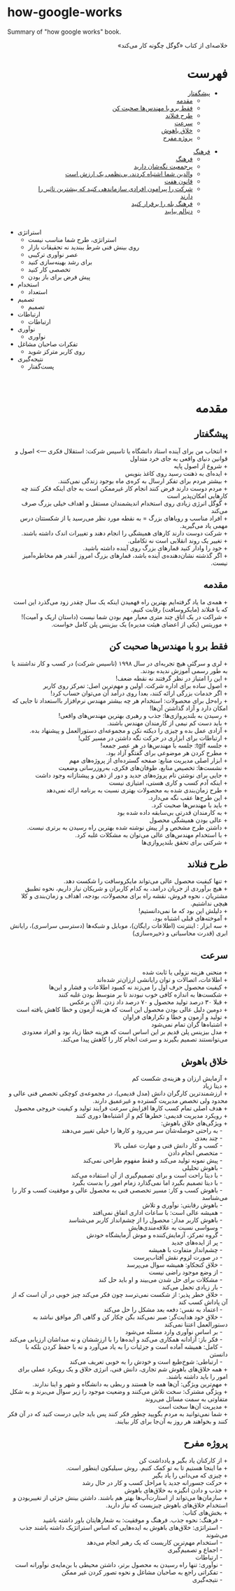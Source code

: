 # how-google-works
Summary of "how google works" book.
<div dir="rtl">
خلاصه‌ای از کتاب «گوگل چگونه کار می‌کند»
</div>

# <div dir="rtl">فهرست</div>

<div dir="rtl">
  
+ [پیشگفتار](#پیشگفتار)
  - [مقدمه](#مقدمه)
  - [فقط برو با مهندس‌ها صحبت کن](#فقط-برو-با-مهندسها-صحبت-کن)
  - [طرح فنلاند](#طرح-فنلاند)
  - [سرعت](#سرعت)
  - [خلاق باهوش](#خلاق-باهوش)
  - [پروژه مفرح](#پروژه-مفرح)<br>
</div>
<div dir="rtl">
  
+ [فرهنگ](#فرهنگ)
  - [فرهنگ](#فرهنگ)
  - [پرجمعیت نگه‌شان دارید](#پر-جمعیت-نگهشان-دارید)
  - [والدین شما اشتباه کردند، بی‌نظمی یک ارزش است](#والدین-شما-اشتباه-کردند-بینظمی-یک-ارزش-است)
  - [قانون هفت](#قانون-هفت)
  - [شرکت را پیرامون افرادی سازماندهی کنید که بیشترین تاثیر را دارند](#شرکت-را-پیرامون-افرادی-سازماندهی-کنید-که-بیشترین-تاثیر-را-دارند)
  - [فرهنگ بله را برقرار کنید](#فرهنگ-بله-را-برقرار-کنید)
  - [دنبالم بیایید](#دنبالم-بیایید)
  <br>
</div>

- استراتژی	
  - استراتژی، طرح شما مناسب نیست
  - روی بینش فنی شرط ببندید نه تحقیقات بازار	
  - عصر نوآوری ترکیبی	
  - برای رشد بهینه‌سازی کنید	
  - تخصصی کار کنید	
  - پیش فرض برای باز بودن	
- استخدام
  - استعداد
- تصمیم	
  - تصمیم
- ارتباطات	
  - ارتباطات	
- نوآوری	
  - نوآوری	
- تفکرات صاحبان مشاغل	
  - روی کاربر مترکز شوید	
- نتیجه‌گیری	
  - پست‌گفتار	


<br/>


# <div dir="rtl">مقدمه</div>

## <div dir="rtl">پیشگفتار</div>
<div dir="rtl">
+ انتخاب من برای آینده استاد دانشگاه یا تاسیس شرکت: استقلال فکری —> اصول و قوانین دنیای واقعی به جای خرد متداول
<br>
+ شروع از اصول پایه
<br>
+ ایده‌ای به ذهنت رسید روی کاغذ بنویس
<br>
+ بیشتر مردم برای تفکر ارسال به کره‌ی ماه بوجود زندگی نمی‌کنند.
<br>
+ مردم دوست دارند فرض کنند انجام کار غیرممکن است به جای اینکه فکر کنند چه کارهایی امکان‌پذیر است
<br>
+ گوگل انرژی زیادی روی استخدام اندیشمندان مستقل و اهداف خیلی بزرگ صرف می‌کند
<br>
+ افراد مناسب و رویاهای بزرگ = به نقطه مورد نظر می‌رسید یا از شکستتان درس مهمی یاد می‌گیرید.
<br>
+ شرکت دوست دارند کارهای همیشگی را انجام دهند و تغییرات اندک داشته باشند.
<br>
+ تغییر یک روند انقلابی است نه تکاملی.
<br>
+ خود را وادار کنید قمارهای بزرگ روی آینده داشته باشید.
<br>
+ اگر گذشته نشان‌دهنده‌ی آینده باشد، قمارهای بزرگ امروز آنقدر هم مخاطره‌آمیز نیست.
</div>

## <div dir="rtl">مقدمه</div>
<div dir="rtl">
+ همه‌ی ما یاد گرفته‌ایم بهترین راه فهمیدن اینکه یک سال چقدر زود می‌گذرد این است که با فنلاند (مایکروسافت) رقابت کنیم.
<br>
+ شراکت در یک اتاق چند متری معیار مهم بودن شما نیست (داستان اریک و آمیت)!
<br>
+ موریتس (یکی از اعضای هیئت مدیره) یک بیزینس پلن کامل خواست.
</div>

## <div dir="rtl">فقط برو با مهندس‌ها صحبت کن</div>
<div dir="rtl">
+ لری و سرگئی هیچ تجربه‌ای در سال ۱۹۹۸ (تاسیس شرکت) در کسب و کار نداشتند یا به طور رسمی آموزش ندیده بودند.
<br>
+ این را امتیاز در نظر گرفتند نه نقطه ضعف!
<br>
+ اصول ساده برای اداره شرکت. اولین و مهم‌ترین اصل: تمرکز روی کاربر
<br>
+ اگر خدمات بزرگی ارائه کنند، بعدا روی درآمد آن می‌توان حساب کرد!
<br>
+ راه‌حل برای محصولات: استخدام هر چه بیشتر مهندس نرم‌افزار بااستعداد تا جایی که امکان دارد و آزاد گذاشتن آن‌ها!
<br>
+ رسیدن به بلندپروازی‌ها: جذب و رهبری بهترین مهندس‌های واقعی!
<br>
+ باید دست کم نیمی از کارمندان مهندس باشند.
<br>
+ آزادی عمل بده و چیزی را دیکته نکن و مجموعه‌ای دستورالعمل و پیشنهاد بده.
<br>
+ ارتباطات برای ابزاری در حرکت نگه داشتن در مسیر کلی!
<br>
+ جلسه tgif: جلسه با مهندس‌ها در هر عصر جمعه!
<br>
+ مطرح کردن هر موضوعی برای گفتگو آزاد بود.
<br>
+ ابزار اصلی مدیریت منابع: صفحه گسترده‌ای از پروژه‌های مهم
<br>
+ نشست‌ها: تخصیص منابع، طوفان‌های فکری، به‌روزرسانی وضعیت
<br>
+ جایی برای نوشتن نام پروژ‌ه‌های جدید و دور از ذهن و پیشتازانه وجود داشت
<br>
+ اینکه آدم کسب و کاری هستی، امتیازی نیست
<br>
+ طرح زمان‌بندی شده به محصولات بهتری نسبت به برنامه ارائه نمی‌دهد
<br>
+ این طرح‌ها عقب نگه می‌دارد.
<br>
+ باید با مهندس‌ها صحبت کرد.
<br>
+ به کارمندان قدرتی بی‌سابقه داده شده بود
<br>
+ عالی بودن همیشگی محصول
<br>
+ داشتن طرح مشخص و از پیش نوشته شده بهترین راه رسیدن به برتری نیست.
<br>
+ با استخدام مهندس‌های عالی می‌توان به مشکلات غلبه کرد.
<br>
+ شرکتی برای تحقق بلندپروازی‌ها
</div>

## <div dir="rtl">طرح فنلاند</div>
<div dir="rtl">
+ تنها کیفیت محصول عالی می‌تواند مایکروسافت را شکست دهد.
<br>
+ هیچ برآوردی از جریان درامد، به کدام کاربران و شریکان نیاز داریم، نحوه تطبیق مشتریان ، نحوه فروش، نقشه راه برای محصولات، بودجه، اهداف و زمان‌بندی و کلا هیچی نداشتیم.
<br>
+ دلیلش این بود که ما نمی‌دانستیم!
<br>
+ آموخته‌های قبلی اشتباه بود.
<br>
+ سه ابزار : اینترنت (اطلاعات رایگان)، موبایل و شبکه‌ها (دسترسی سراسری)، رایانش ابری (قدرت محاسباتی و ذخیره‌سازی)
</div>

## <div dir="rtl">سرعت</div>
<div dir="rtl">
+ منحنی هزینه نزولی یا ثابت شده
<br>
+ اطلاعات، اتصالات و توان رایانشی ارزان‌تر شده‌اند
<br>
+ کیفیت محصول حرف اول را می‌زند نه کمبود اطلاعات و فشار و این‌ها
<br>
+ شکست‌ها به اندازه کافی خوب نبودند تا بر متوسط بودن غلبه کنند
<br>
+ قبلا ۳۰ درصد تولید محصول و ۷۰ درصد داد زدن. الان برعکس
<br>
+ دومین دلیل عالی بودن محصول این است که هزینه آزمون و خطا کاهش یافته است
<br>
+ تولید و آزمون و خطا و تکرارهای فراوان
<br>
+ اشتباه‌ها گران تمام نمی‌شود
<br>
+ مدل بیزینس پلن قدیم بر این اساس است که هزینه خطا زیاد بود و افراد معدودی می‌توانستند تصمیم بگیرند و سرعت انجام کار را کاهش پیدا می‌کند.
</div>

## <div dir="rtl">خلاق باهوش</div>
<div dir="rtl">
+ آزمایش ارزان و هزینه‌ی شکست کم
<br>
+ دیتا زیاد
<br>
+ ارزشمندترین کارگران دانش (مدل قدیمی)، در مجموعه‌ی کوچکی تخصص فنی عالی و محدود ولی تخصص مدیریت گسترده و غیرعمیق دارند.
<br>
+ هدف اصلی تمام کسب کارها افزایش سرعت فرایند تولید و کیفیت خروجی محصول
<br>
+ رویکرد مدیریت قدیمی: خطرها کم و از اشتباه‌ها دوری کنند
<br>
+ ویژگی‌های خلاق باهوش:
<br>
&nbsp;&nbsp;&nbsp;- به راحتی حوصله‌شان سر می‌رود و کارها را خیلی تغییر می‌دهند
  <br>
&nbsp;&nbsp;&nbsp;- چند بعدی
  <br>
&nbsp;&nbsp;&nbsp;- کسب و کار دانش فنی و مهارت عملی بالا
  <br>
&nbsp;&nbsp;&nbsp;- متخصص انجام دادن
  <br>
&nbsp;&nbsp;&nbsp;- پیش نمونه تولید می‌کند و فقط مفهوم طراحی نمی‌کند
  <br>
&nbsp;&nbsp;&nbsp;- باهوش تحلیلی
  <br>
&nbsp;&nbsp;&nbsp;- با دیتا راحت است و برای تصمیم‌گیری از آن استفاده می‌کند
  <br>
&nbsp;&nbsp;&nbsp;- با دیتا تصمیم بگیرد اما نمی‌گذارد زمام امور را بدست بگیرد
<br>
&nbsp;&nbsp;&nbsp;- باهوش کسب و کار: مسیر تخصصی فنی به محصول عالی و موفقیت کسب و کار را می‌شناسد
  <br>
&nbsp;&nbsp;&nbsp;- باهوش رقابتی: نوآوری و تلاش
  <br>
&nbsp;&nbsp;&nbsp;- همیشه عالی است: با ساعات اداری اتفاق نمی‌افتد
  <br>
&nbsp;&nbsp;&nbsp;- باهوش کاربر مدار: محصول را از چشم‌انداز کاربر می‌شناسد
  <br>
&nbsp;&nbsp;&nbsp;- وسواسی نسبت به علاقه‌مندی‌هایش
  <br>
&nbsp;&nbsp;&nbsp;- گروه تمرکز، آزمایش‌کننده و موش آزمایشگاه خودش
  <br>
&nbsp;&nbsp;&nbsp;- پر از ایده‌های جدید
  <br>
&nbsp;&nbsp;&nbsp;- چشم‌انداز متفاوت با همیشه
<br>
&nbsp;&nbsp;&nbsp;- در صورت لزوم نقش آفتاب‌پرست 
  <br>
&nbsp;&nbsp;&nbsp;- خلاق کنجکاو: همیشه سوال می‌پرسد
  <br>
&nbsp;&nbsp;&nbsp;- از وضع موجود راضی نیست
<br>
&nbsp;&nbsp;&nbsp;- مشکلات برای حل شدن می‌بیند و او باید حل کند
  <br>
&nbsp;&nbsp;&nbsp;- بار زیادی تحمل می‌کند
  <br>
&nbsp;&nbsp;&nbsp;- خلاق خطر پذیر: از شکست نمی‌ترسد چون فکر می‌کند چیز خوبی در آن است که از آن پاداش کسب کند
<br>
&nbsp;&nbsp;&nbsp;- اعتماد به نفس: دفعه بعد مشکل را حل می‌کند
<br>
&nbsp;&nbsp;&nbsp;- خلاق خود هدایت‌گر: صبر نمی‌کند بگن چکار کن و گاهی اگر موافق نباشد به دستورالعمل اعتنا نمی‌کند
  <br>
&nbsp;&nbsp;&nbsp;- بر اساس نوآوری وارد مسئله می‌شود
  <br>
&nbsp;&nbsp;&nbsp;- فکر باز: آزادانه همکاری می‌کند و ایده‌ها را با ارزششان و نه مبداشان ارزیابی می‌کند
<br>
&nbsp;&nbsp;&nbsp;- کامل: همیشه آماده است و جزئیات را به یاد می‌آورد و نه با حفظ کردن بلکه با دانستن
  <br>
&nbsp;&nbsp;&nbsp;- ارتباطی: شوخ‌طبع است و خودش را به خوبی تعریف می‌کند
<br>
+ همه خلاق‌های باهوش شم تجاری، دانش فنی، انرژی خلاق و یک رویکرد عملی برای امور را باید داشته باشند.
<br>
+ مهم‌ترین ویژگی: آن‌ها همه جا هستند و ربطی به دانشگاه و شهر و اینا ندارند.
<br>
+ ویژگی مشترک: سخت تلاش می‌کنند و وضعیت موجود را زیر سوال می‌برند و به شکل متفاوتی به سمت مسائل می‌روند
<br>
+ مدیریت آن‌ها سخت است
<br>
+ شما نمی‌توانید به مردم بگویید چطور فکر کنند پس باید جایی درست کنید که در آن فکر کنند و بخواهند هر روز به آن‌جا برای کار بیایند.
</div>

## <div dir="rtl">پروژه مفرح</div>
<div dir="rtl">
+ از کارکنان یاد بگیر و یادداشت کن
<br>
+ ما اینجا هستیم تا به تو کمک کنیم. روش سیلیکون اینطور است.
<br>
+ چیزی که می‌دانی را یاد بگیر
<br>
+ حرکت جسورانه جدید یا مراحل کسب و کار در حال رشد
<br>
+ جذب و دادن انگیزه به خلاق‌های باهوش
<br>
+ سازمان‌ها می‌تواند از استارت‌آپ‌ها بهتر هم باشند. داشتن بینش جزئی از تغییربودن و استخدام خلاق‌های باهوش چیزیست که نیاز دارید.
<br>
  &#9;
+ بخش‌های کتاب:
  <br>
&nbsp;&nbsp;&nbsp;- فرهنگ: نحوه جذب. فرهنگ و موفقیت: به شعارهایتان باور داشته باشید
  <br>
&nbsp;&nbsp;&nbsp;- استراتژی: خلاق‌های باهوش به ایده‌هایی که اساس استراتژیک داشته باشند جذب می‌شوند
  <br>
&nbsp;&nbsp;&nbsp;- استخدام مهم‌ترین کاریست که یک رهبر انجام می‌دهد
  <br>
&nbsp;&nbsp;&nbsp;- اجماع و تصمیم‌گیری
  <br>
&nbsp;&nbsp;&nbsp;- ارتباطات
  <br>
&nbsp;&nbsp;&nbsp;- نوآوری: تنها راه رسیدن به محصول برتر، داشتن محیطی با بن‌مایه‌ی نوآورانه است
  <br>
&nbsp;&nbsp;&nbsp;- تفکراتی راجع به صاحبان مشاغل و نحوه تصور کردن غیر ممکن
  <br>
&nbsp;&nbsp;&nbsp;- نتیجه‌گیری
</div>



